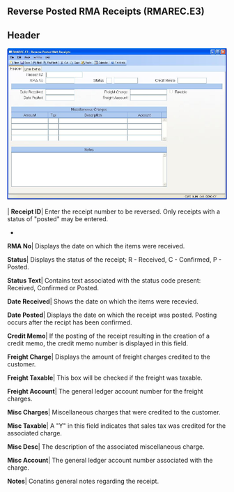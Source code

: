 ## Reverse Posted RMA Receipts (RMAREC.E3)
<PageHeader />

## Header

![](./RMAREC-E3-1.jpg)

| **Receipt ID**|  Enter the receipt number to be reversed. Only receipts with
a status of "posted" may be entered.

-  
**RMA No**|  Displays the date on which the items were received.

**Status**|  Displays the status of the receipt; R - Received, C - Confirmed,
P - Posted.

**Status Text**|  Contains text associated with the status code present:
Received, Confirmed or Posted.

**Date Received**|  Shows the date on which the items were recevied.

**Date Posted**|  Displays the date on which the receipt was posted.
Posting occurs after the recipt has been confirmed.

**Credit Memo**|  If the posting of the receipt resulting in the creation of a
credit memo, the credit memo number is displayed in this field.

**Freight Charge**|  Displays the amount of freight charges credited to the
customer.

**Freight Taxable**|  This box will be checked if the freight was taxable.

**Freight Account**|  The general ledger account number for the freight
charges.

**Misc Charges**|  Miscellaneous charges that were credited to the customer.

**Misc Taxable**|  A "Y" in this field indicates that sales tax was credited
for the associated charge.

**Misc Desc**|  The description of the associated miscellaneous charge.

**Misc Account**|  The general ledger account number associated with the
charge.

**Notes**|  Conatins general notes regarding the receipt.


<badge text= "Version 8.10.57 " vertical="middle" />

<PageFooter />
